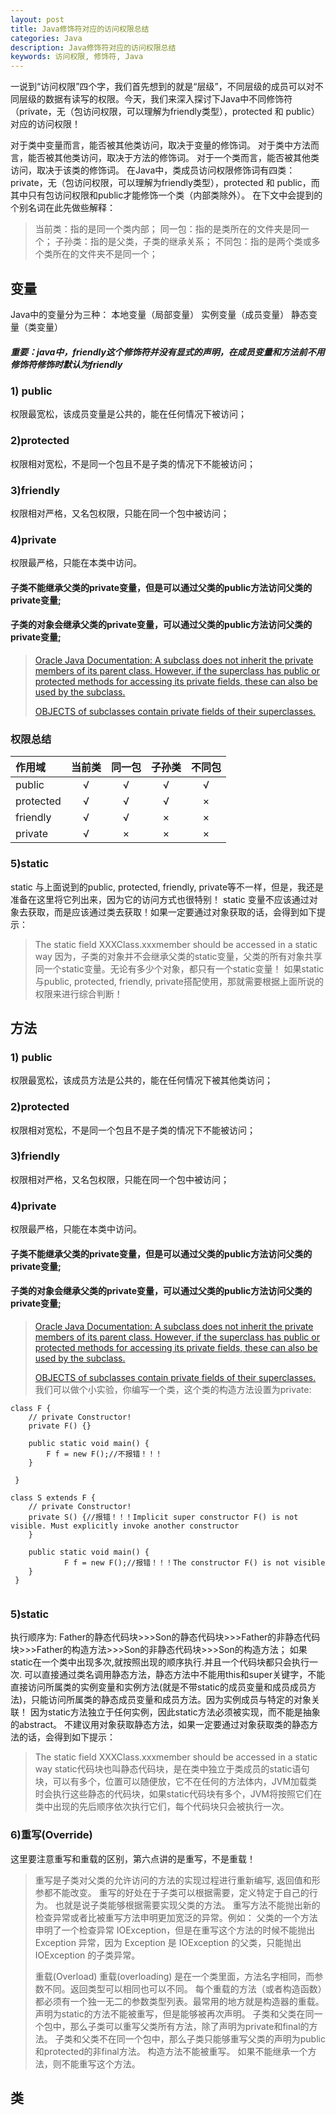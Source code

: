 ```yaml
---
layout: post
title: Java修饰符对应的访问权限总结
categories: Java
description: Java修饰符对应的访问权限总结
keywords: 访问权限, 修饰符, Java
---
```

一说到“访问权限”四个字，我们首先想到的就是“层级”，不同层级的成员可以对不同层级的数据有读写的权限。今天，我们来深入探讨下Java中不同修饰符（private，无（包访问权限，可以理解为friendly类型），protected 和 public）对应的访问权限！

对于类中变量而言，能否被其他类访问，取决于变量的修饰词。
对于类中方法而言，能否被其他类访问，取决于方法的修饰词。
对于一个类而言，能否被其他类访问，取决于该类的修饰词。
在Java中，类成员访问权限修饰词有四类：private，无（包访问权限，可以理解为friendly类型），protected 和 public，而其中只有包访问权限和public才能修饰一个类（内部类除外）。
在下文中会提到的个别名词在此先做些解释：
>当前类：指的是同一个类内部；
>同一包：指的是类所在的文件夹是同一个；
>子孙类：指的是父类，子类的继承关系；
>不同包：指的是两个类或多个类所在的文件夹不是同一个；


## 变量
Java中的变量分为三种：
本地变量（局部变量）
实例变量（成员变量）
静态变量（类变量）

##### 重要：java中，friendly这个修饰符并没有显式的声明，在成员变量和方法前不用修饰符修饰时默认为friendly

### 1) public
权限最宽松，该成员变量是公共的，能在任何情况下被访问；

### 2)protected
权限相对宽松，不是同一个包且不是子类的情况下不能被访问；

### 3)friendly
权限相对严格，又名包权限，只能在同一个包中被访问；

### 4)private
权限最严格，只能在本类中访问。
#### 子类不能继承父类的private变量，但是可以通过父类的public方法访问父类的private变量;
#### 子类的对象会继承父类的private变量，可以通过父类的public方法访问父类的private变量;
>[Oracle Java Documentation: A subclass does not inherit the private members of its parent class. However, if the superclass has public or protected methods for accessing its private fields, these can also be used by the subclass. ](https://docs.oracle.com/javase/tutorial/java/IandI/subclasses.html)
>
>[ OBJECTS of subclasses contain private fields of their superclasses. ](https://stackoverflow.com/questions/4716040/do-subclasses-inherit-private-fields)

### 权限总结

|作用域	|当前类	|同一包	|子孙类	|不同包|
|:--------|:-------:|:--------:|:-------:|:------:|
|public	 |√	     |√	      |√	    |√     |
|protected	|√	|√	|√	|×|
|friendly	|√	|√	|×	|×|
|private	|√	|×	|×	|×|

### 5)static
static 与上面说到的public, protected, friendly, private等不一样，但是，我还是准备在这里将它列出来，因为它的访问方式也很特别！
static 变量不应该通过对象去获取，而是应该通过类去获取！如果一定要通过对象获取的话，会得到如下提示：
>The static field XXXClass.xxxmember should be accessed in a static way
因为，子类的对象并不会继承父类的static变量，父类的所有对象共享同一个static变量。无论有多少个对象，都只有一个static变量！
如果static与public, protected, friendly, private搭配使用，那就需要根据上面所说的权限来进行综合判断！

## 方法
### 1) public
权限最宽松，该成员方法是公共的，能在任何情况下被其他类访问；

### 2)protected
权限相对宽松，不是同一个包且不是子类的情况下不能被访问；

### 3)friendly
权限相对严格，又名包权限，只能在同一个包中被访问；

### 4)private
权限最严格，只能在本类中访问。
#### 子类不能继承父类的private变量，但是可以通过父类的public方法访问父类的private变量;
#### 子类的对象会继承父类的private变量，可以通过父类的public方法访问父类的private变量;
>[Oracle Java Documentation: A subclass does not inherit the private members of its parent class. However, if the superclass has public or protected methods for accessing its private fields, these can also be used by the subclass. ](https://docs.oracle.com/javase/tutorial/java/IandI/subclasses.html)
>
>[ OBJECTS of subclasses contain private fields of their superclasses. ](https://stackoverflow.com/questions/4716040/do-subclasses-inherit-private-fields)
我们可以做个小实验，你编写一个类，这个类的构造方法设置为private:
```
class F {
    // private Constructor!
    private F() {}
   
    public static void main() {
        F f = new F();//不报错！！！
    }

 }
 
class S extends F {
    // private Constructor!
    private S() {//报错！！！Implicit super constructor F() is not visible. Must explicitly invoke another constructor
    }
    
    public static void main() {
    		F f = new F();//报错！！！The constructor F() is not visible
    }
 } 
    
```
### 5)static
执行顺序为:
Father的静态代码块>>>Son的静态代码块>>>Father的非静态代码块>>>Father的构造方法>>>Son的非静态代码块>>>Son的构造方法；
如果static在一个类中出现多次,就按照出现的顺序执行.并且一个代码块都只会执行一次.
可以直接通过类名调用静态方法，静态方法中不能用this和super关键字，不能直接访问所属类的实例变量和实例方法(就是不带static的成员变量和成员成员方法)，只能访问所属类的静态成员变量和成员方法。因为实例成员与特定的对象关联！
因为static方法独立于任何实例，因此static方法必须被实现，而不能是抽象的abstract。
不建议用对象获取静态方法，如果一定要通过对象获取类的静态方法的话，会得到如下提示：
>The static field XXXClass.xxxmember should be accessed in a static way
static代码块也叫静态代码块，是在类中独立于类成员的static语句块，可以有多个，位置可以随便放，它不在任何的方法体内，JVM加载类时会执行这些静态的代码块，如果static代码块有多个，JVM将按照它们在类中出现的先后顺序依次执行它们，每个代码块只会被执行一次。

### 6)重写(Override)
这里要注意重写和重载的区别，第六点讲的是重写，不是重载！
>重写是子类对父类的允许访问的方法的实现过程进行重新编写, 返回值和形参都不能改变。
>重写的好处在于子类可以根据需要，定义特定于自己的行为。 也就是说子类能够根据需要实现父类的方法。
>重写方法不能抛出新的检查异常或者比被重写方法申明更加宽泛的异常。例如： 父类的一个方法申明了一个检查异常 IOException，但是在重写这个方法的时候不能抛出 Exception 异常，因为 Exception 是 IOException 的父类，只能抛出 IOException 的子类异常。
>
>重载(Overload)
重载(overloading) 是在一个类里面，方法名字相同，而参数不同。返回类型可以相同也可以不同。
>每个重载的方法（或者构造函数）都必须有一个独一无二的参数类型列表。最常用的地方就是构造器的重载。
声明为static的方法不能被重写，但是能够被再次声明。
子类和父类在同一个包中，那么子类可以重写父类所有方法，除了声明为private和final的方法。
子类和父类不在同一个包中，那么子类只能够重写父类的声明为public和protected的非final方法。
构造方法不能被重写。
如果不能继承一个方法，则不能重写这个方法。

## 类





